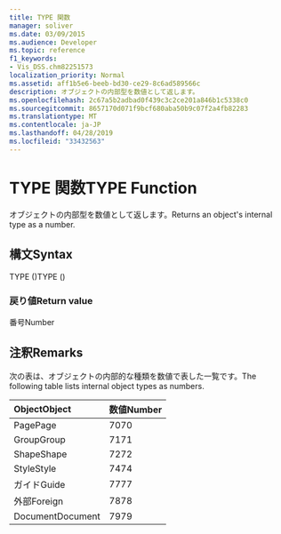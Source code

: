```yaml
---
title: TYPE 関数
manager: soliver
ms.date: 03/09/2015
ms.audience: Developer
ms.topic: reference
f1_keywords:
- Vis_DSS.chm82251573
localization_priority: Normal
ms.assetid: aff1b5e6-beeb-bd30-ce29-8c6ad589566c
description: オブジェクトの内部型を数値として返します。
ms.openlocfilehash: 2c67a5b2adbad0f439c3c2ce201a846b1c5338c0
ms.sourcegitcommit: 8657170d071f9bcf680aba50b9c07f2a4fb82283
ms.translationtype: MT
ms.contentlocale: ja-JP
ms.lasthandoff: 04/28/2019
ms.locfileid: "33432563"
---
```

# <a name="type-function"></a><span data-ttu-id="4d541-103">TYPE 関数</span><span class="sxs-lookup"><span data-stu-id="4d541-103">TYPE Function</span></span>

<span data-ttu-id="4d541-104">オブジェクトの内部型を数値として返します。</span><span class="sxs-lookup"><span data-stu-id="4d541-104">Returns an object's internal type as a number.</span></span> 
  
## <a name="syntax"></a><span data-ttu-id="4d541-105">構文</span><span class="sxs-lookup"><span data-stu-id="4d541-105">Syntax</span></span>

<span data-ttu-id="4d541-106">TYPE ()</span><span class="sxs-lookup"><span data-stu-id="4d541-106">TYPE ()</span></span>
  
### <a name="return-value"></a><span data-ttu-id="4d541-107">戻り値</span><span class="sxs-lookup"><span data-stu-id="4d541-107">Return value</span></span>

<span data-ttu-id="4d541-108">番号</span><span class="sxs-lookup"><span data-stu-id="4d541-108">Number</span></span>
  
## <a name="remarks"></a><span data-ttu-id="4d541-109">注釈</span><span class="sxs-lookup"><span data-stu-id="4d541-109">Remarks</span></span>

<span data-ttu-id="4d541-110">次の表は、オブジェクトの内部的な種類を数値で表した一覧です。</span><span class="sxs-lookup"><span data-stu-id="4d541-110">The following table lists internal object types as numbers.</span></span>
  
|<span data-ttu-id="4d541-111">**Object**</span><span class="sxs-lookup"><span data-stu-id="4d541-111">**Object**</span></span>|<span data-ttu-id="4d541-112">**数値**</span><span class="sxs-lookup"><span data-stu-id="4d541-112">**Number**</span></span>|
|:-----|:-----|
|<span data-ttu-id="4d541-113">Page</span><span class="sxs-lookup"><span data-stu-id="4d541-113">Page</span></span>  <br/> |<span data-ttu-id="4d541-114">70</span><span class="sxs-lookup"><span data-stu-id="4d541-114">70</span></span>  <br/> |
|<span data-ttu-id="4d541-115">Group</span><span class="sxs-lookup"><span data-stu-id="4d541-115">Group</span></span>  <br/> |<span data-ttu-id="4d541-116">71</span><span class="sxs-lookup"><span data-stu-id="4d541-116">71</span></span>  <br/> |
|<span data-ttu-id="4d541-117">Shape</span><span class="sxs-lookup"><span data-stu-id="4d541-117">Shape</span></span>  <br/> |<span data-ttu-id="4d541-118">72</span><span class="sxs-lookup"><span data-stu-id="4d541-118">72</span></span>  <br/> |
|<span data-ttu-id="4d541-119">Style</span><span class="sxs-lookup"><span data-stu-id="4d541-119">Style</span></span>  <br/> |<span data-ttu-id="4d541-120">74</span><span class="sxs-lookup"><span data-stu-id="4d541-120">74</span></span>  <br/> |
|<span data-ttu-id="4d541-121">ガイド</span><span class="sxs-lookup"><span data-stu-id="4d541-121">Guide</span></span>  <br/> |<span data-ttu-id="4d541-122">77</span><span class="sxs-lookup"><span data-stu-id="4d541-122">77</span></span>  <br/> |
|<span data-ttu-id="4d541-123">外部</span><span class="sxs-lookup"><span data-stu-id="4d541-123">Foreign</span></span>  <br/> |<span data-ttu-id="4d541-124">78</span><span class="sxs-lookup"><span data-stu-id="4d541-124">78</span></span>  <br/> |
|<span data-ttu-id="4d541-125">Document</span><span class="sxs-lookup"><span data-stu-id="4d541-125">Document</span></span>  <br/> |<span data-ttu-id="4d541-126">79</span><span class="sxs-lookup"><span data-stu-id="4d541-126">79</span></span>  <br/> |
   

